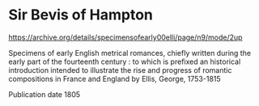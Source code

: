 # Sir Bevis of Hampton

https://archive.org/details/specimensofearly00elli/page/n9/mode/2up

Specimens of early English metrical romances, chiefly written during the early part of the fourteenth century : to which is prefixed an historical introduction intended to illustrate the rise and progress of romantic compositions in France and England
by Ellis, George, 1753-1815

Publication date 1805